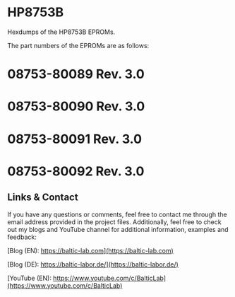 HP8753B
==========================
Hexdumps of the HP8753B EPROMs. 

The part numbers of the EPROMs are as follows:

# 08753-80089 Rev. 3.0
# 08753-80090 Rev. 3.0
# 08753-80091 Rev. 3.0
# 08753-80092 Rev. 3.0


Links & Contact
---------------------
If you have any questions or comments, feel free to contact me through the email address provided in the project files. Additionally, feel free to check out my blogs and YouTube channel for additional information, examples and feedback:


[Blog (EN): https://baltic-lab.com](https://baltic-lab.com)

[Blog (DE): https://baltic-labor.de/](https://baltic-labor.de/)

[YouTube (EN): https://www.youtube.com/c/BalticLab](https://www.youtube.com/c/BalticLab)
